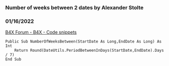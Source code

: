 ###  Number of weeks between 2 dates by Alexander Stolte
### 01/16/2022
[B4X Forum - B4X - Code snippets](https://www.b4x.com/android/forum/threads/137662/)

```B4X
Public Sub NumberOfWeeksBetween(StartDate As Long,EndDate As Long) As Int  
    Return Round(DateUtils.PeriodBetweenInDays(StartDate,EndDate).Days / 7)  
End Sub
```